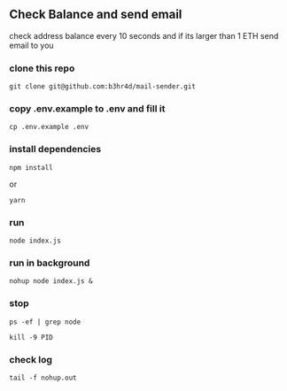 ## Check Balance and send email

check address balance every 10 seconds and if its larger than 1 ETH send email to you

### clone this repo

```
git clone git@github.com:b3hr4d/mail-sender.git
```

### copy .env.example to .env and fill it

```
cp .env.example .env
```

### install dependencies

```
npm install
```

or

```
yarn
```

### run

```
node index.js
```

### run in background

```
nohup node index.js &
```

### stop

```
ps -ef | grep node

kill -9 PID
```

### check log

```
tail -f nohup.out
```
